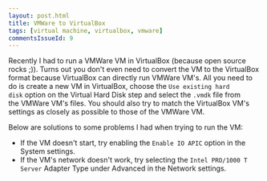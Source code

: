 ```yaml
---
layout: post.html
title: VMWare to VirtualBox
tags: [virtual machine, virtualbox, vmware]
commentsIssueId: 9
---
```


Recently I had to run a VMWare VM in VirtualBox (because open source rocks ;)). Turns out you don't even need to convert the VM to the VirtualBox format because VirtualBox can directly run VMWare VM's. All you need to do is create a new VM in VirtualBox, choose the `Use existing hard disk` option on the Virtual Hard Disk step and select the `.vmdk` file from the VMWare VM's files. You should also try to match the VirtualBox VM's settings as closely as possible to those of the VMWare VM.

Below are solutions to some problems I had when trying to run the VM:

 * If the VM doesn't start, try enabling the `Enable IO APIC` option in the System settings.
 * If the VM's network doesn't work, try selecting the `Intel PRO/1000 T Server` Adapter Type under Advanced in the Network settings.
